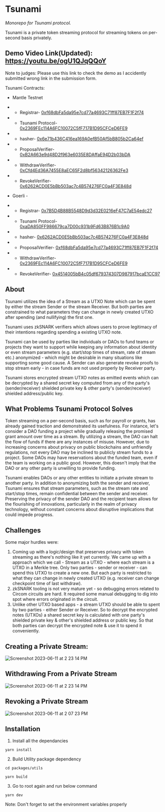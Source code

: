 
# Tsunami
_Monorepo for Tsunami protocol._

Tsunami is a private token streaming protocol for streaming tokens on per-second basis privately.

## Demo Video Link(Updated): https://youtu.be/ogU1QJqQQoY
Note to judges: Please use this link to check the demo as I accidently submitted wrong link in the submission form.

Tsunami Contracts:

- Mantle Testnet 
- - Registrar- [0xf68dbFa5da95e7cd77a4693C71ff87EB7F1F2f74](https://explorer.testnet.mantle.xyz/address/0xf68dbFa5da95e7cd77a4693C71ff87EB7F1F2f74)
- - Tsunami Protocol- [0x2369FEc114A6FC10072C5fF717B1D95CFCeD6FE9](https://explorer.testnet.mantle.xyz/address/0x2369FEc114A6FC10072C5fF717B1D95CFCeD6FE9)
- - hasher- [0x6e71b436C416ea169A0efB50Af5bB805b2Ca64ef](https://explorer.testnet.mantle.xyz/address/0x6e71b436C416ea169A0efB50Af5bB805b2Ca64ef)
- - ProposalVerifier- [0xB2A663e9d48D2f963e6035E8DAffaE94D2b03bDA](https://explorer.testnet.mantle.xyz/address/0xB2A663e9d48D2f963e6035E8DAffaE94D2b03bDA)
- - WithdrawVerifier- [0xCfd4Ed36A7455E8aEC65F2d8bf56342126362Fe3](https://explorer.testnet.mantle.xyz/address/0xCfd4Ed36A7455E8aEC65F2d8bf56342126362Fe3)
- - RevokeVerifier- [0x6262ACD0E5bBb503ac7c4B574276FC0a4F3E848d](https://explorer.testnet.mantle.xyz/address/0x6262ACD0E5bBb503ac7c4B574276FC0a4F3E848d)

- Goerli - 
- - Registrar- [0x7B5D4B88B5548D9d3d32E0216eF47C7aE54edc27](https://goerli.etherscan.io/address/0x7B5D4B88B5548D9d3d32E0216eF47C7aE54edc27)
- - Tsunami Protocol- [0xaDA850FF986679ca7D00c931b9Fd63B876B1c9A0](https://goerli.etherscan.io/address/0xaDA850FF986679ca7D00c931b9Fd63B876B1c9A0)
- - hasher- [0x6262ACD0E5bBb503ac7c4B574276FC0a4F3E848d](https://goerli.etherscan.io/address/0x6262ACD0E5bBb503ac7c4B574276FC0a4F3E848d)
- - ProposalVerifier- [0xf68dbFa5da95e7cd77a4693C71ff87EB7F1F2f74](https://goerli.etherscan.io/address/0xf68dbFa5da95e7cd77a4693C71ff87EB7F1F2f74)
- - WithdrawVerifier- [0x2369FEc114A6FC10072C5fF717B1D95CFCeD6FE9](https://goerli.etherscan.io/address/0x2369FEc114A6FC10072C5fF717B1D95CFCeD6FE9)
- - RevokeVerifier- [0x4514005bB4c05df679374307D987917bcaE1CC97](https://goerli.etherscan.io/address/0x4514005bB4c05df679374307D987917bcaE1CC97)

## About
Tsunami utilizes the idea of a Stream as a UTXO Note which can be spent by either the stream Sender or the stream Receiver. But both parties are constrained to what parameters they can change in newly created UTXO after spending (and nullifying) the first one.

Tsunami uses zkSNARK verifiers which allows users to prove legitimacy of their intentions regarding spending a existing UTXO note.

Tsunami can be used by parties like individuals or DAOs to fund teams or projects they want to support while keeping any information about identity or even stream parameters (e.g. start/stop times of stream, rate of stream etc.) anonymized - which might be desirable in many situations like supporting some good cause. A Sender can also generate revoke proofs to stop stream early - in case funds are not used properly by Receiver party.

Tsunami stores encrypted stream UTXO notes as emitted events which can be decrypted by a shared secret key computed from any of the party's (sender/receiver) shielded private key & other party's (sender/receiver) shielded address/public key.

## What Problems Tsunami Protocol Solves
Token streaming on a per-second basis, such as for payroll or grants, has already gained traction and demonstrated its usefulness. For instance, let's consider a DAO funding a project while gradually releasing the promised grant amount over time as a stream. By utilizing a stream, the DAO can halt the flow of funds if there are any instances of misuse. However, due to increasing concerns about privacy on public blockchains and unfriendly regulations, not every DAO may be inclined to publicly stream funds to a project. Some DAOs may have reservations about the funded team, even if the team is working on a public good. However, this doesn't imply that the DAO or any other party is unwilling to provide funding.

Tsunami enables DAOs or any other entities to initiate a private stream to another party. In addition to anonymizing both the sender and receiver, Tsunami ensures that stream parameters, such as the stream rate and start/stop times, remain confidential between the sender and receiver. Preserving the privacy of the sender DAO and the recipient team allows for the flourishing of innovations, particularly in the realm of privacy technology, without constant concerns about disruptive implications that could impede progress.

## Challenges
Some major hurdles were:

1. Coming up with a logic/design that preserves privacy with token streaming as there's nothing like it yet currently. We came up with a approach which we call - Stream as a UTXO - where each stream is a UTXO in a Merkle tree. Only two parties - sender or receiver - can spend this UTXO to create a new one. But each party is restricted to what they can change in newly created UTXO (e.g. receiver can change checkpoint time of last withdraw).
2. zkSNARK tooling is not very mature yet - so debugging errors related to Circom circuits are hard. It required some manual debugging to dig into spot where errors originated in the circuit.
3. Unlike other UTXO based apps - a stream UTXO should be able to spent by two parties - either Sender or Receiver. So to decrypt the encrypted notes (UTXOs) a shared secret key is calculated with one party's shielded private key & other's shielded address or public key. So that both parties can decrypt the encrypted note & use it to spend it conveniently.

## Creating a Private Stream:
![Screenshot 2023-06-11 at 2 23 14 PM](https://github.com/Pranav543/mantle_hackathon_2023/assets/64905367/4ccf5502-62d8-4ffc-a1d5-8deaa56a2d4c)


## Withdrawing From a Private Stream
![Screenshot 2023-06-11 at 2 23 14 PM](https://github.com/Pranav543/mantle_hackathon_2023/assets/64905367/d920f9fd-9275-4197-91cf-95e2d0e285b4)

## Revoking a Private Stream
![Screenshot 2023-06-11 at 2 07 23 PM](https://github.com/Pranav543/mantle_hackathon_2023/assets/64905367/b525daa8-7ce2-4641-9a6f-b6d7e4014918)

## Installation

1. Install all the dependancies
```
yarn install
```
2. Build Utility package dependency
```
cd packages/utils
```

```
yarn build
```
3. Go to root again and run below command

```
yarn dev
```
Note: Don't forget to set the environment variables properly




